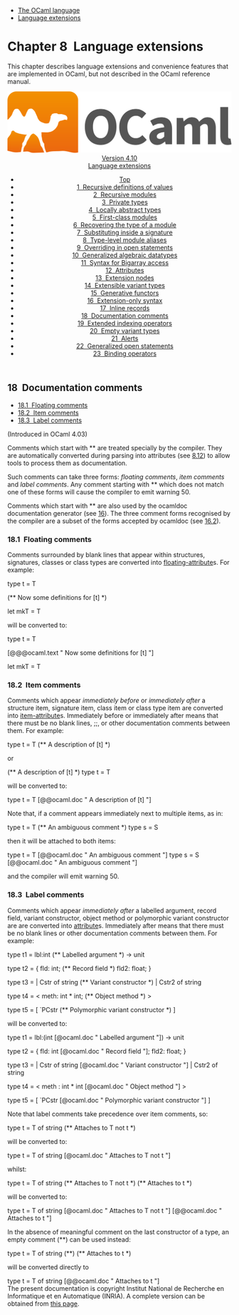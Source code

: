 <!-- ((! set title Manual !)) ((! set documentation !)) ((! set manual !)) ((! set nobreadcrumb !)) -->
<div class="manual content"><ul class="part_menu"><li><a href="language.html">The OCaml language</a></li><li class="active"><a href="extn.html">Language extensions</a></li></ul>




<h1 class="chapter" id="sec238"><span>Chapter 8</span>&nbsp;&nbsp;Language extensions</h1>
<p> <a id="c:extensions"></a>
</p><p>This chapter describes language extensions and convenience features
that are implemented in OCaml, but not described in the
OCaml reference manual.</p><header><nav class="toc brand"><a class="brand" href="https://ocaml.org/"><img src="colour-logo-gray.svg" class="svg" alt="OCaml"></a></nav><nav class="toc"><div class="toc_version"><a href="/docs" id="version-select">Version 4.10</a></div><div class="toc_title"><a href="#">Language extensions</a></div><ul><li class="top"><a href="#">Top</a></li>
<li><a href="letrecvalues.html#start-section">1&nbsp;&nbsp;Recursive definitions of values</a>
</li><li><a href="manual024.html#start-section">2&nbsp;&nbsp;Recursive modules</a>
</li><li><a href="privatetypes.html#start-section">3&nbsp;&nbsp;Private types</a>
</li><li><a href="locallyabstract.html#start-section">4&nbsp;&nbsp;Locally abstract types</a>
</li><li><a href="firstclassmodules.html#start-section">5&nbsp;&nbsp;First-class modules</a>
</li><li><a href="moduletypeof.html#start-section">6&nbsp;&nbsp;Recovering the type of a module</a>
</li><li><a href="signaturesubstitution.html#start-section">7&nbsp;&nbsp;Substituting inside a signature</a>
</li><li><a href="modulealias.html#start-section">8&nbsp;&nbsp;Type-level module aliases</a>
</li><li><a href="overridingopen.html#start-section">9&nbsp;&nbsp;Overriding in open statements</a>
</li><li><a href="gadts.html#start-section">10&nbsp;&nbsp;Generalized algebraic datatypes</a>
</li><li><a href="bigarray.html#start-section">11&nbsp;&nbsp;Syntax for Bigarray access</a>
</li><li><a href="attributes.html#start-section">12&nbsp;&nbsp;Attributes</a>
</li><li><a href="extensionnodes.html#start-section">13&nbsp;&nbsp;Extension nodes</a>
</li><li><a href="extensiblevariants.html#start-section">14&nbsp;&nbsp;Extensible variant types</a>
</li><li><a href="generativefunctors.html#start-section">15&nbsp;&nbsp;Generative functors</a>
</li><li><a href="extensionsyntax.html#start-section">16&nbsp;&nbsp;Extension-only syntax</a>
</li><li><a href="inlinerecords.html#start-section">17&nbsp;&nbsp;Inline records</a>
</li><li><a href="doccomments.html#start-section">18&nbsp;&nbsp;Documentation comments</a>
</li><li><a href="indexops.html#start-section">19&nbsp;&nbsp;Extended indexing operators </a>
</li><li><a href="emptyvariants.html#start-section">20&nbsp;&nbsp;Empty variant types</a>
</li><li><a href="alerts.html#start-section">21&nbsp;&nbsp;Alerts</a>
</li><li><a href="generalizedopens.html#start-section">22&nbsp;&nbsp;Generalized open statements</a>
</li><li><a href="bindingops.html#start-section">23&nbsp;&nbsp;Binding operators</a>
</li></ul></nav></header><a id="start-section"></a><section id="section">




<h2 class="section" id="s:doc-comments"><a class="section-anchor" href="#s:doc-comments" aria-hidden="true"></a>18&nbsp;&nbsp;Documentation comments</h2>
<ul>
<li><a href="doccomments.html#ss%3Afloating-comments">18.1&nbsp;&nbsp;Floating comments</a>
</li><li><a href="doccomments.html#ss%3Aitem-comments">18.2&nbsp;&nbsp;Item comments</a>
</li><li><a href="doccomments.html#ss%3Alabel-comments">18.3&nbsp;&nbsp;Label comments</a>
</li></ul>
<p>
(Introduced in OCaml 4.03)</p><p>Comments which start with <span class="c003">**</span> are treated specially by the
compiler. They are automatically converted during parsing into
attributes (see <a href="attributes.html#s%3Aattributes">8.12</a>) to allow tools to process them as
documentation.</p><p>Such comments can take three forms: <em>floating comments</em>, <em>item
comments</em> and <em>label comments</em>. Any comment starting with <span class="c003">**</span> which
does not match one of these forms will cause the compiler to emit
warning 50.</p><p>Comments which start with <span class="c003">**</span> are also used by the ocamldoc
documentation generator (see <a href="ocamldoc.html#c%3Aocamldoc">16</a>). The three comment forms
recognised by the compiler are a subset of the forms accepted by
ocamldoc (see <a href="ocamldoc.html#s%3Aocamldoc-comments">16.2</a>).</p>
<h3 class="subsection" id="ss:floating-comments"><a class="section-anchor" href="#ss:floating-comments" aria-hidden="true">﻿</a>18.1&nbsp;&nbsp;Floating comments</h3>
<p>Comments surrounded by blank lines that appear within structures,
signatures, classes or class types are converted into
<a class="syntax" href="attributes.html#floating-attribute"><span class="c010">floating-attribute</span></a>s. For example:</p><div class="caml-example verbatim">

<div class="ocaml">



<div class="pre caml-input"> <span class="ocamlkeyword">type</span> t = T

 <span class="ocamlcomment">(** Now some definitions for [t] *)</span>

 <span class="ocamlkeyword">let</span> mkT = T</div></div>

</div><p>will be converted to:</p><div class="caml-example verbatim">

<div class="ocaml">



<div class="pre caml-input"> <span class="ocamlkeyword">type</span> t = T

 [@@@ocaml.text <span class="ocamlstring">" Now some definitions for [t] "</span>]

 <span class="ocamlkeyword">let</span> mkT = T</div></div>

</div>
<h3 class="subsection" id="ss:item-comments"><a class="section-anchor" href="#ss:item-comments" aria-hidden="true">﻿</a>18.2&nbsp;&nbsp;Item comments</h3>
<p>Comments which appear <em>immediately before</em> or <em>immediately
after</em> a structure item, signature item, class item or class type item
are converted into <a class="syntax" href="attributes.html#item-attribute"><span class="c010">item-attribute</span></a>s. Immediately before or immediately
after means that there must be no blank lines, <span class="c003">;;</span>, or other
documentation comments between them. For example:</p><div class="caml-example verbatim">

<div class="ocaml">



<div class="pre caml-input"> <span class="ocamlkeyword">type</span> t = T
 <span class="ocamlcomment">(** A description of [t] *)</span></div></div>

</div><p>or</p><div class="caml-example verbatim">

<div class="ocaml">



<div class="pre caml-input"> <span class="ocamlcomment">(** A description of [t] *)</span>
 <span class="ocamlkeyword">type</span> t = T</div></div>

</div><p>will be converted to:</p><div class="caml-example verbatim">

<div class="ocaml">



<div class="pre caml-input"> <span class="ocamlkeyword">type</span> t = T
 [@@ocaml.doc <span class="ocamlstring">" A description of [t] "</span>]</div></div>

</div><p>Note that, if a comment appears immediately next to multiple items,
as in:</p><div class="caml-example verbatim">

<div class="ocaml">



<div class="pre caml-input"> <span class="ocamlkeyword">type</span> t = T
 <span class="ocamlcomment">(** An ambiguous comment *)</span>
 <span class="ocamlkeyword">type</span> s = S</div></div>

</div><p>then it will be attached to both items:</p><div class="caml-example verbatim">

<div class="ocaml">



<div class="pre caml-input"> <span class="ocamlkeyword">type</span> t = T
 [@@ocaml.doc <span class="ocamlstring">" An ambiguous comment "</span>]
 <span class="ocamlkeyword">type</span> s = S
 [@@ocaml.doc <span class="ocamlstring">" An ambiguous comment "</span>]</div></div>

</div><p>and the compiler will emit warning 50.</p>
<h3 class="subsection" id="ss:label-comments"><a class="section-anchor" href="#ss:label-comments" aria-hidden="true">﻿</a>18.3&nbsp;&nbsp;Label comments</h3>
<p>Comments which appear <em>immediately after</em> a labelled argument,
record field, variant constructor, object method or polymorphic variant
constructor are are converted into <a class="syntax" href="attributes.html#attribute"><span class="c010">attribute</span></a>s. Immediately
after means that there must be no blank lines or other documentation
comments between them. For example:</p><div class="caml-example verbatim">

<div class="ocaml">



<div class="pre caml-input"> <span class="ocamlkeyword">type</span> t1 = lbl:int <span class="ocamlcomment">(** Labelled argument *)</span> -&gt; unit

 <span class="ocamlkeyword">type</span> t2 = {
   fld: int; <span class="ocamlcomment">(** Record field *)</span>
   fld2: float;
 }

 <span class="ocamlkeyword">type</span> t3 =
   | Cstr <span class="ocamlkeyword">of</span> string <span class="ocamlcomment">(** Variant constructor *)</span>
   | Cstr2 <span class="ocamlkeyword">of</span> string

 <span class="ocamlkeyword">type</span> t4 = &lt; meth: int * int; <span class="ocamlcomment">(** Object method *)</span> &gt;

 <span class="ocamlkeyword">type</span> t5 = [
   `PCstr <span class="ocamlcomment">(** Polymorphic variant constructor *)</span>
 ]</div></div>

</div><p>will be converted to:</p><div class="caml-example verbatim">

<div class="ocaml">



<div class="pre caml-input"> <span class="ocamlkeyword">type</span> t1 = lbl:(int [@ocaml.doc <span class="ocamlstring">" Labelled argument "</span>]) -&gt; unit

 <span class="ocamlkeyword">type</span> t2 = {
   fld: int [@ocaml.doc <span class="ocamlstring">" Record field "</span>];
   fld2: float;
 }

 <span class="ocamlkeyword">type</span> t3 =
   | Cstr <span class="ocamlkeyword">of</span> string [@ocaml.doc <span class="ocamlstring">" Variant constructor "</span>]
   | Cstr2 <span class="ocamlkeyword">of</span> string

 <span class="ocamlkeyword">type</span> t4 = &lt; meth : int * int [@ocaml.doc <span class="ocamlstring">" Object method "</span>] &gt;

 <span class="ocamlkeyword">type</span> t5 = [
   `PCstr [@ocaml.doc <span class="ocamlstring">" Polymorphic variant constructor "</span>]
 ]</div></div>

</div><p>Note that label comments take precedence over item comments, so:</p><div class="caml-example verbatim">

<div class="ocaml">



<div class="pre caml-input"> <span class="ocamlkeyword">type</span> t = T <span class="ocamlkeyword">of</span> string
 <span class="ocamlcomment">(** Attaches to T not t *)</span></div></div>

</div><p>will be converted to:</p><div class="caml-example verbatim">

<div class="ocaml">



<div class="pre caml-input"> <span class="ocamlkeyword">type</span> t =  T <span class="ocamlkeyword">of</span> string [@ocaml.doc <span class="ocamlstring">" Attaches to T not t "</span>]</div></div>

</div><p>whilst:</p><div class="caml-example verbatim">

<div class="ocaml">



<div class="pre caml-input"> <span class="ocamlkeyword">type</span> t = T <span class="ocamlkeyword">of</span> string
 <span class="ocamlcomment">(** Attaches to T not t *)</span>
 <span class="ocamlcomment">(** Attaches to t *)</span></div></div>

</div><p>will be converted to:</p><div class="caml-example verbatim">

<div class="ocaml">



<div class="pre caml-input"> <span class="ocamlkeyword">type</span> t =  T <span class="ocamlkeyword">of</span> string [@ocaml.doc <span class="ocamlstring">" Attaches to T not t "</span>]
 [@@ocaml.doc <span class="ocamlstring">" Attaches to t "</span>]</div></div>

</div><p>In the absence of meaningful comment on the last constructor of
a type, an empty comment&nbsp;<span class="c003">(**)</span> can be used instead:</p><div class="caml-example verbatim">

<div class="ocaml">



<div class="pre caml-input"> <span class="ocamlkeyword">type</span> t = T <span class="ocamlkeyword">of</span> string
 <span class="ocamlcomment">(**)</span>
 <span class="ocamlcomment">(** Attaches to t *)</span></div></div>

</div><p>will be converted directly to</p><div class="caml-example verbatim">

<div class="ocaml">



<div class="pre caml-input"> <span class="ocamlkeyword">type</span> t =  T <span class="ocamlkeyword">of</span> string
 [@@ocaml.doc <span class="ocamlstring">" Attaches to t "</span>]</div></div>

</div>






</section><div class="copyright">The present documentation is copyright Institut National de Recherche en Informatique et en Automatique (INRIA). A complete version can be obtained from <a href="http://caml.inria.fr/pub/docs/manual-ocaml/">this page</a>.</div></div>